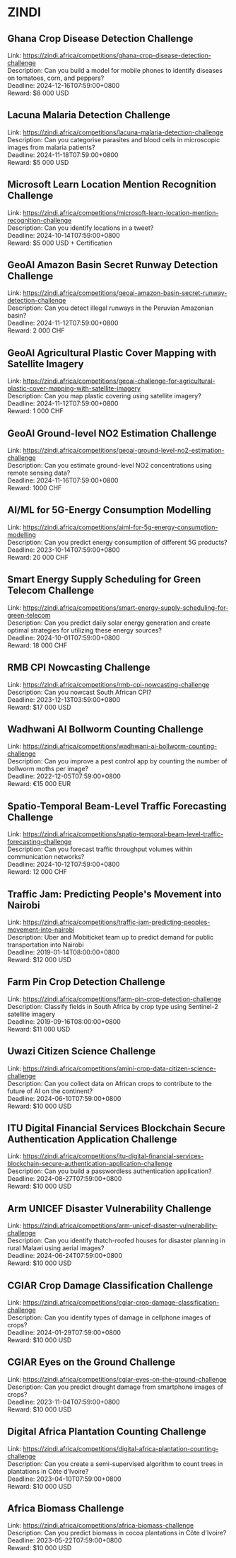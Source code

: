 # ZINDI



## Ghana Crop Disease Detection Challenge

Link: https://zindi.africa/competitions/ghana-crop-disease-detection-challenge  
Description: Can you build a model for mobile phones to identify diseases on tomatoes, corn, and peppers?  
Deadline: 2024-12-16T07:59:00+0800  
Reward: $8 000 USD  


## Lacuna Malaria Detection Challenge

Link: https://zindi.africa/competitions/lacuna-malaria-detection-challenge  
Description: Can you categorise parasites and blood cells in microscopic images from malaria patients?  
Deadline: 2024-11-18T07:59:00+0800  
Reward: $5 000 USD  


## Microsoft Learn Location Mention Recognition Challenge

Link: https://zindi.africa/competitions/microsoft-learn-location-mention-recognition-challenge  
Description: Can you identify locations in a tweet?  
Deadline: 2024-10-14T07:59:00+0800  
Reward: $5 000 USD + Certification  


## GeoAI Amazon Basin Secret Runway Detection Challenge 

Link: https://zindi.africa/competitions/geoai-amazon-basin-secret-runway-detection-challenge  
Description: Can you detect illegal runways in the Peruvian Amazonian basin?  
Deadline: 2024-11-12T07:59:00+0800  
Reward: 2 000 CHF  


## GeoAI Agricultural Plastic Cover Mapping with Satellite Imagery 

Link: https://zindi.africa/competitions/geoai-challenge-for-agricultural-plastic-cover-mapping-with-satellite-imagery  
Description: Can you map plastic covering using satellite imagery?  
Deadline: 2024-11-12T07:59:00+0800  
Reward: 1 000 CHF  


## GeoAI Ground-level NO2 Estimation Challenge 

Link: https://zindi.africa/competitions/geoai-ground-level-no2-estimation-challenge  
Description: Can you estimate ground-level NO2 concentrations using remote sensing data?  
Deadline: 2024-11-16T07:59:00+0800  
Reward: 1000 CHF  


## AI/ML for 5G-Energy Consumption Modelling 

Link: https://zindi.africa/competitions/aiml-for-5g-energy-consumption-modelling  
Description: Can you predict energy consumption of different 5G products?  
Deadline: 2023-10-14T07:59:00+0800  
Reward: 20 000 CHF  


## Smart Energy Supply Scheduling for Green Telecom Challenge 

Link: https://zindi.africa/competitions/smart-energy-supply-scheduling-for-green-telecom  
Description: Can you predict daily solar energy generation and create optimal strategies for utilizing these energy sources?  
Deadline: 2024-10-01T07:59:00+0800  
Reward: 18 000 CHF  


## RMB CPI Nowcasting Challenge

Link: https://zindi.africa/competitions/rmb-cpi-nowcasting-challenge  
Description: Can you nowcast South African CPI?  
Deadline: 2023-12-13T03:59:00+0800  
Reward: $17 000 USD  


## Wadhwani AI Bollworm Counting Challenge

Link: https://zindi.africa/competitions/wadhwani-ai-bollworm-counting-challenge  
Description: Can you  improve a pest control app by counting the number of bollworm moths per image?  
Deadline: 2022-12-05T07:59:00+0800  
Reward: €15 000 EUR  


## Spatio-Temporal Beam-Level Traffic Forecasting Challenge 

Link: https://zindi.africa/competitions/spatio-temporal-beam-level-traffic-forecasting-challenge  
Description: Can you forecast traffic throughput volumes within communication networks?  
Deadline: 2024-10-12T07:59:00+0800  
Reward: 12 000 CHF  


## Traffic Jam: Predicting People's Movement into Nairobi

Link: https://zindi.africa/competitions/traffic-jam-predicting-peoples-movement-into-nairobi  
Description: Uber and Mobiticket team up to predict demand for public transportation into Nairobi  
Deadline: 2019-01-14T08:00:00+0800  
Reward: $12 000 USD  


## Farm Pin Crop Detection Challenge

Link: https://zindi.africa/competitions/farm-pin-crop-detection-challenge  
Description: Classify fields in South Africa by crop type using Sentinel-2 satellite imagery  
Deadline: 2019-09-16T08:00:00+0800  
Reward: $11 000 USD  


## Uwazi Citizen Science Challenge

Link: https://zindi.africa/competitions/amini-crop-data-citizen-science-challenge  
Description: Can you collect data on African crops to contribute to the future of AI on the continent?  
Deadline: 2024-06-10T07:59:00+0800  
Reward: $10 000 USD  


## ITU Digital Financial Services Blockchain Secure Authentication Application Challenge

Link: https://zindi.africa/competitions/itu-digital-financial-services-blockchain-secure-authentication-application-challenge  
Description: Can you build a passwordless authentication application?   
Deadline: 2024-08-27T07:59:00+0800  
Reward: $10 000 USD  


## Arm UNICEF Disaster Vulnerability Challenge

Link: https://zindi.africa/competitions/arm-unicef-disaster-vulnerability-challenge  
Description: Can you identify thatch-roofed houses for disaster planning in rural Malawi using aerial images?  
Deadline: 2024-06-24T07:59:00+0800  
Reward: $10 000 USD  


## CGIAR Crop Damage Classification Challenge

Link: https://zindi.africa/competitions/cgiar-crop-damage-classification-challenge  
Description: Can you identify types of damage in cellphone images of crops?  
Deadline: 2024-01-29T07:59:00+0800  
Reward: $10 000 USD  


## CGIAR Eyes on the Ground Challenge

Link: https://zindi.africa/competitions/cgiar-eyes-on-the-ground-challenge  
Description: Can you predict drought damage from smartphone images of crops?  
Deadline: 2023-11-04T07:59:00+0800  
Reward: $10 000 USD  


## Digital Africa Plantation Counting Challenge

Link: https://zindi.africa/competitions/digital-africa-plantation-counting-challenge  
Description: Can you create a semi-supervised algorithm to count trees in plantations in Côte d'Ivoire?  
Deadline: 2023-04-10T07:59:00+0800  
Reward: $10 000 USD  


## Africa Biomass Challenge

Link: https://zindi.africa/competitions/africa-biomass-challenge  
Description: Can you predict biomass in cocoa plantations in Côte d'Ivoire?  
Deadline: 2023-05-22T07:59:00+0800  
Reward: $10 000 USD  

